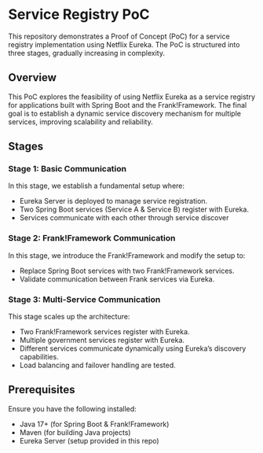 # Service Registry PoC

This repository demonstrates a Proof of Concept (PoC) for a service registry implementation using Netflix Eureka. The PoC is structured into three stages, gradually increasing in complexity.

## Overview
This PoC explores the feasibility of using Netflix Eureka as a service registry for applications built with Spring Boot and the Frank!Framework. The final goal is to establish a dynamic service discovery mechanism for multiple services, improving scalability and reliability.

## Stages
### Stage 1: Basic Communication

In this stage, we establish a fundamental setup where:
* Eureka Server is deployed to manage service registration.
* Two Spring Boot services (Service A & Service B) register with Eureka.
* Services communicate with each other through service discover



### Stage 2: Frank!Framework Communication

In this stage, we introduce the Frank!Framework and modify the setup to:
* Replace Spring Boot services with two Frank!Framework services.
* Validate communication between Frank services via Eureka.

### Stage 3: Multi-Service Communication

This stage scales up the architecture:
* Two Frank!Framework services register with Eureka.
* Multiple government services register with Eureka.
* Different services communicate dynamically using Eureka’s discovery capabilities.
* Load balancing and failover handling are tested.

## Prerequisites

Ensure you have the following installed:
* Java 17+ (for Spring Boot & Frank!Framework)
* Maven (for building Java projects)
* Eureka Server (setup provided in this repo)

